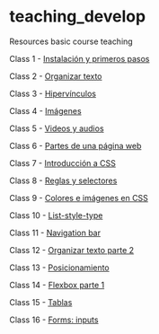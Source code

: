 # teaching_develop

Resources basic course teaching

Class 1 - [Instalación y primeros pasos](https://resisted-rainforest-8d9.notion.site/Class-1-Instalaci-n-y-primeros-pasos-82e26b90c9dc46e5b5a135a7ebad7068)

Class 2 - [Organizar texto](https://resisted-rainforest-8d9.notion.site/Class-2-Organizar-texto-25eb4be9492e4f3693c11bb03ea62e5d)

Class 3 - [Hipervínculos](https://resisted-rainforest-8d9.notion.site/Class-3-Hiperv-nculos-e4d892629ac74c2592f9049d7678f6be)

Class 4 - [Imágenes](https://resisted-rainforest-8d9.notion.site/Class-4-Im-genes-8746863fdf6f4ad8aa449db96ee4bcf1)

Class 5 - [Videos y audios](https://resisted-rainforest-8d9.notion.site/Class-5-Videos-y-audios-1e5052c0ce034005970a872a9295b344)

Class 6 - [Partes de una página web](https://resisted-rainforest-8d9.notion.site/Class-6-Partes-de-una-p-gina-web-0910d552b24c486bbee74f7a080d1e16)

Class 7 - [Introducción a CSS](https://resisted-rainforest-8d9.notion.site/Class-7-Indroducci-n-a-CSS-7e4f2c95c5dd47a1a335fa9b7d0f63f5)

Class 8 - [Reglas y selectores](https://resisted-rainforest-8d9.notion.site/Class-8-Reglas-y-selectores-975ea80e98f34c34909178303ae209f3)

Class 9 - [Colores e imágenes en CSS](https://resisted-rainforest-8d9.notion.site/Class-9-Colores-e-im-genes-53a0f06c89334a33a8408adb98e3738c)

Class 10 - [List-style-type](https://resisted-rainforest-8d9.notion.site/Class-10-List-style-type-1c6cb424586144568730f35b1f806022)

Class 11 - [Navigation bar](https://resisted-rainforest-8d9.notion.site/Class-11-Navigation-Bar-70593745460c4974b908739d53f0452b)

Class 12 - [Organizar texto parte 2](https://resisted-rainforest-8d9.notion.site/Class-12-Organizar-texto-parte-2-882f497b9d8543a4907af56fa4cd41fc)

Class 13 - [Posicionamiento](https://resisted-rainforest-8d9.notion.site/Posicionamiento-a234d0c1e0b64b859703a368ece1ba18)

Class 14 - [Flexbox parte 1](https://resisted-rainforest-8d9.notion.site/Class-14-Contenedor-flex-parte-1-3ee4060161a8447b82b87504ae25bb98)

Class 15 - [Tablas](https://resisted-rainforest-8d9.notion.site/Class-15-Tablas-146c49268c4242d782599d9662f4acfa)

Class 16 - [Forms: inputs](https://resisted-rainforest-8d9.notion.site/Class-16-Formularios-inputs-e76b98ec6b2d491ea888cf5d18e957a1)